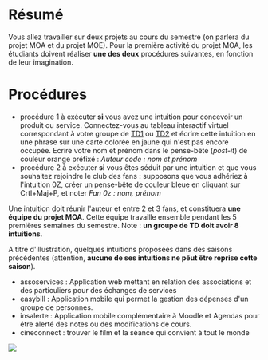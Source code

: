 # Résumé
Vous allez travailler sur deux projets au cours du semestre (on parlera du projet MOA et du projet MOE). Pour la première activité du projet MOA, les étudiants doivent réaliser __une des deux__ procédures suivantes, en fonction de leur imagination.

# Procédures
 - procédure 1 à exécuter __si__ vous avez une intuition pour concevoir un produit ou service. Connectez-vous au tableau interactif virtuel correspondant à votre groupe de [TD1](https://jamboard.google.com/d/1qbsto9OZxA1dV77tNvDGOlF0A0WSjKs-HQEOUFuUzg8/edit?usp=sharing) ou [TD2](https://jamboard.google.com/d/1dhBx7R-TM7JejxiiKht014P9KxiEZGqTHowlOfWxUtI/edit?usp=sharing) et écrire cette intuition en une phrase sur une carte colorée en jaune qui n'est pas encore occupée. Ecrire votre nom et prénom dans le pense-bête (_post-it_) de couleur orange préfixé : _Auteur code : nom et prénom_
 - procédure 2 à exécuter __si__ vous êtes séduit par une intuition et que vous souhaitez rejoindre le club des fans : supposons que vous adhériez à l'intuition 0Z, créer un pense-bête de couleur bleue en cliquant sur Crtl+Maj+P, et noter _Fan 0z : nom, prénom_
 
Une intuition doit réunir l'auteur et entre 2 et 3 fans, et constituera __une équipe du projet MOA__. Cette équipe travaille ensemble pendant les 5 premières semaines du semestre.
Note : __un groupe de TD doit avoir 8 intuitions__.

A titre d'illustration, quelques intuitions proposées dans des saisons précédentes (attention, __aucune de ses intuitions ne pêut être reprise cette saison__).
 - assoservices : Application web mettant en relation des associations et des particuliers pour des échanges de services
 - easybill : Application mobile qui permet la gestion des dépenses d'un groupe de personnes.
 - insalerte : Application mobile complémentaire à Moodle et Agendas pour être alerté des notes ou des modifications de cours.
 - cineconnect : trouver le film et la séance qui convient à tout le monde
 
 ![](https://i.imgur.com/bVVytD3.png)
